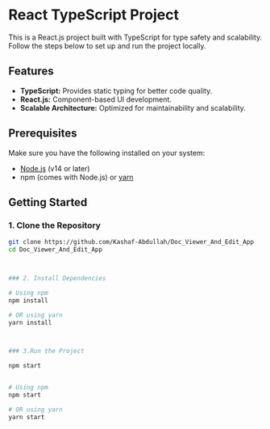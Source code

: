 # React TypeScript Project

This is a React.js project built with TypeScript for type safety and scalability. Follow the steps below to set up and run the project locally.

## Features

- **TypeScript:** Provides static typing for better code quality.
- **React.js:** Component-based UI development.
- **Scalable Architecture:** Optimized for maintainability and scalability.

## Prerequisites

Make sure you have the following installed on your system:

- [Node.js](https://nodejs.org/) (v14 or later)
- npm (comes with Node.js) or [yarn](https://yarnpkg.com/)

## Getting Started

### 1. Clone the Repository

```bash
git clone https://github.com/Kashaf-Abdullah/Doc_Viewer_And_Edit_App
cd Doc_Viewer_And_Edit_App



### 2. Install Dependencies

# Using npm
npm install

# OR using yarn
yarn install



### 3.Run the Project

npm start


# Using npm
npm start

# OR using yarn
yarn start

